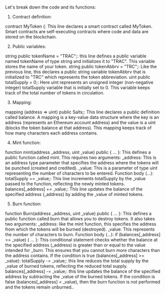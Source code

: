Let's break down the code and its functions:

1. Contract definition:

contract MyToken {: This line declares a smart contract called MyToken. Smart contracts are self-executing contracts where code and data are stored on the blockchain.

2. Public variables:

string public tokenName = "TRAC";: this line defines a public variable named tokenName of type string and initializes it to "TRAC". This variable stores the name of your token.
string public tokenAbbrv = "TRC";: Like the previous line, this declares a public string variable tokenAbbrv that is initialized to "TRC" which represents the token abbreviation.
uint public totalSupply = 0;: Here uint represents an unsigned integer (non-negative integer) totalSupply variable that is initially set to 0. This variable keeps track of the total number of tokens in circulation.

3. Mapping:

mapping (address => uint) public Salts;: This line declares a public definition called balance. A mapping is a key-value data structure where the key is an address (represents an Ethereum account address) and the value is a uint (blocks the token balance at that address). 
This mapping keeps track of how many characters each address contains.

4. Mint function:

function mint(address _address, uint _value) public { ... }: This defines a public function called mint. This requires two arguments:
_address: This is an address type parameter that specifies the address where the tokens will be punched (created and credited).
_value: This is a parameter of type uint representing the number of characters to be entered.
Function body (...):
totalSupply += _value;: This line increments totalSupply by the _value passed to the function, reflecting the newly minted tokens.
balances[_address] += _value;: This line updates the balance of the specified address (_address) by adding the _value of minted tokens.

5. Burn function:

function Burn(address _address, uint _value) public { ... }: This defines a public function called burn that allows you to destroy tokens. It also takes two arguments:
_address: like the mint function, this specifies the address from which the tokens will be burned (destroyed).
_value: This represents the number of characters to burn.
Function body (...):
if (balances[_address] >= _value) { ... }: This conditional statement checks whether the balance at the specified address (_address) is greater than or equal to the value intended for _burn. This ensures that you cannot burn more characters than the address contains.
If the condition is true (balances[_address] >= _value):
totalSupply -= _value;: this line reduces the total supply by the _value of burned tokens, reflecting the reduced total supply.
balances[_address] -= _value;: this line updates the balance of the specified address by subtracting the _value of the burned tokens.
If the condition is false (balances[_address] < _value), then the burn function is not performed and the tokens remain unburned..
